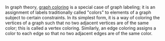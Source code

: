 In graph theory, [graph coloring](https://en.wikipedia.org/wiki/Graph_coloring) is a special case of graph labeling; 
it is an assignment of labels traditionally called "colors" to elements of a graph subject to certain constraints. 
In its simplest form, it is a way of coloring the vertices of a graph such that no two adjacent vertices are of the same color;
this is called a vertex coloring. Similarly, an edge coloring assigns a color to each edge so that no two adjacent edges are of the same color.
